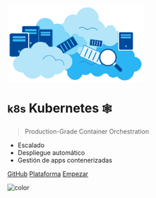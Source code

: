 ![logo](_media/icon.png)

# <small>k8s</small> Kubernetes <small>🕸</small>

> Production-Grade Container Orchestration

- Escalado
- Despliegue automático
- Gestión de apps contenerizadas

[GitHub](https://github.com/prefapp/formacion/tree/master/cursos/docker)
[Plataforma](https://prefapp.github.io/formacion/)
[Empezar](#Introducción)

<!--- GB color --->
<!--- Commit all, it will effect a random gradient color --->
<!--- ![color](#000000) #black --->
<!--- ![color](#FFFFFF) #white --->
<!--- ![color](#393B45) #grey --->
<!--- ![color](#063336) #green dark --->
<!--- ![color](#548E8B) #green smooth --->
<!--- ![color](#EB4E57) #red --->
<!--- ![color](#F27F60) #orange --->
<!--- ![color](#B9A66C) #gold --->
<!--- ![color](#F3B54A) #yellow --->
<!--- ![color](#355C7D) #blue dark --->
<!--- ![color](#BFD1E5) #blue smooth --->
<!--- ![color](#6C5B7B) #purple --->
<!--- ![color](#584848) #brown --->

![color](#BFD1E5)

